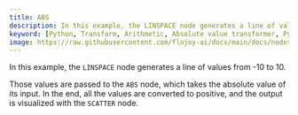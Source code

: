 ```yaml
---
title: ABS
description: In this example, the LINSPACE node generates a line of values from "-"10 to 10. Those values are passed to the ABS node, which takes the absolute value of its input. In the end, all the values are converted to positive, and the output is visualized with the SCATTER node.
keyword: [Python, Transform, Arithmetic, Absolute value transformer, Python ABS calculations, Data processing with ABS, Flojoy ABS transformer, Streamline data analysis, Arithmetic transformations, Absolute value calculation, Python data manipulation, Accurate data insights, ABS transformation in Python]
image: https://raw.githubusercontent.com/flojoy-ai/docs/main/docs/nodes/TRANSFORMERS/ARITHMETIC/ABS/examples/EX1/output.jpeg
---
```


In this example, the `LINSPACE` node generates a line of values from -10 to 10. 

Those values are passed to the `ABS` node, which takes the absolute value of its input. In the end, all the values are converted to positive, and the output is visualized with the `SCATTER` node.